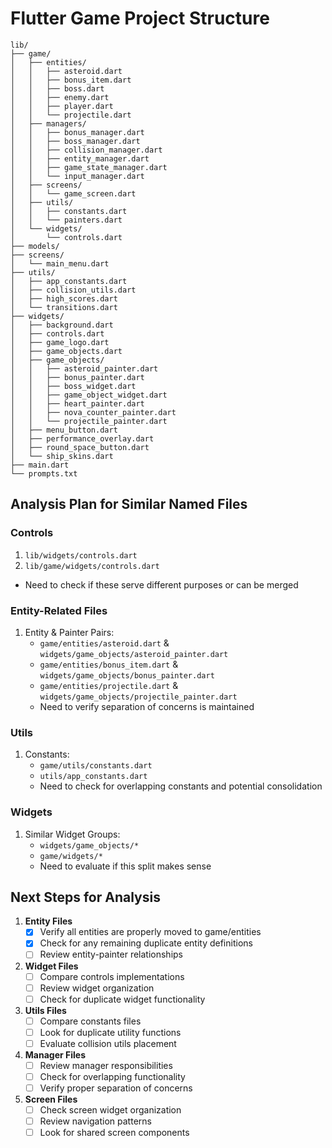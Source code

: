 # Flutter Game Project Structure

```
lib/
├── game/
│   ├── entities/
│   │   ├── asteroid.dart
│   │   ├── bonus_item.dart
│   │   ├── boss.dart
│   │   ├── enemy.dart
│   │   ├── player.dart
│   │   └── projectile.dart
│   ├── managers/
│   │   ├── bonus_manager.dart
│   │   ├── boss_manager.dart
│   │   ├── collision_manager.dart
│   │   ├── entity_manager.dart
│   │   ├── game_state_manager.dart
│   │   └── input_manager.dart
│   ├── screens/
│   │   └── game_screen.dart
│   ├── utils/
│   │   ├── constants.dart
│   │   └── painters.dart
│   └── widgets/
│       └── controls.dart
├── models/
├── screens/
│   └── main_menu.dart
├── utils/
│   ├── app_constants.dart
│   ├── collision_utils.dart
│   ├── high_scores.dart
│   └── transitions.dart
├── widgets/
│   ├── background.dart
│   ├── controls.dart
│   ├── game_logo.dart
│   ├── game_objects.dart
│   ├── game_objects/
│   │   ├── asteroid_painter.dart
│   │   ├── bonus_painter.dart
│   │   ├── boss_widget.dart
│   │   ├── game_object_widget.dart
│   │   ├── heart_painter.dart
│   │   ├── nova_counter_painter.dart
│   │   └── projectile_painter.dart
│   ├── menu_button.dart
│   ├── performance_overlay.dart
│   ├── round_space_button.dart
│   └── ship_skins.dart
├── main.dart
└── prompts.txt
```

## Analysis Plan for Similar Named Files

### Controls
1. `lib/widgets/controls.dart`
2. `lib/game/widgets/controls.dart`
- Need to check if these serve different purposes or can be merged

### Entity-Related Files
1. Entity & Painter Pairs:
   - `game/entities/asteroid.dart` & `widgets/game_objects/asteroid_painter.dart`
   - `game/entities/bonus_item.dart` & `widgets/game_objects/bonus_painter.dart`
   - `game/entities/projectile.dart` & `widgets/game_objects/projectile_painter.dart`
   - Need to verify separation of concerns is maintained

### Utils
1. Constants:
   - `game/utils/constants.dart`
   - `utils/app_constants.dart`
   - Need to check for overlapping constants and potential consolidation

### Widgets
1. Similar Widget Groups:
   - `widgets/game_objects/*`
   - `game/widgets/*`
   - Need to evaluate if this split makes sense

## Next Steps for Analysis

1. **Entity Files**
   - [x] Verify all entities are properly moved to game/entities
   - [x] Check for any remaining duplicate entity definitions
   - [ ] Review entity-painter relationships

2. **Widget Files**
   - [ ] Compare controls implementations
   - [ ] Review widget organization
   - [ ] Check for duplicate widget functionality

3. **Utils Files**
   - [ ] Compare constants files
   - [ ] Look for duplicate utility functions
   - [ ] Evaluate collision utils placement

4. **Manager Files**
   - [ ] Review manager responsibilities
   - [ ] Check for overlapping functionality
   - [ ] Verify proper separation of concerns

5. **Screen Files**
   - [ ] Check screen widget organization
   - [ ] Review navigation patterns
   - [ ] Look for shared screen components
